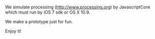 We simulate processing (http://www.processing.org) by JavascriptCore which must run by iOS 7 sdk or OS X 10.9.

We make a prototype just for fun.

Enjoy it!